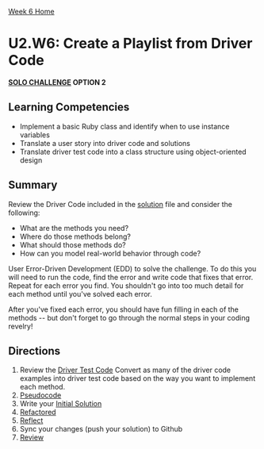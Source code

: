 [Week 6 Home](../)

# U2.W6: Create a Playlist from Driver Code 
**[SOLO CHALLENGE](https://github.com/Devbootcamp/phase_0_handbook/blob/master/solo_challenges.md) OPTION 2**


## Learning Competencies
- Implement a basic Ruby class and identify when to use instance variables
- Translate a user story into driver code and solutions
- Translate driver test code into a class structure using object-oriented design

## Summary
Review the Driver Code included in the [solution](my_solution.rb) file and consider the following:

- What are the methods you need?
- Where do those methods belong?
- What should those methods do?
- How can you model real-world behavior through code?

User Error-Driven Development (EDD) to solve the challenge. To do this you will need to run the code, find the error and write code that fixes that error. Repeat for each error you find. You shouldn't go into too much detail for each method until you've solved each error.

After you've fixed each error, you should have fun filling in each of the methods -- but don't forget to go through the normal steps in your coding revelry!

## Directions
 
1. Review the [Driver Test Code](../../references/driver_code.md) Convert as many of the driver code examples into driver test code based on the way you want to implement each method.
2. [Pseudocode](../../references/pseudocode.md)
3. Write your [Initial Solution](../../references/initial_solution.md)
4. [Refactored](../../references/refactoring.md)
5. [Reflect](../../references/reflection_guidelines.md)
6. Sync your changes (push your solution) to Github
7. [Review](../../references/review.md)
